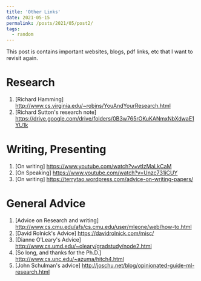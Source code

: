 ```yaml
---
title: 'Other Links'
date: 2021-05-15
permalink: /posts/2021/05/post2/
tags:
  - random
---
```



This post is contains important websites, blogs, pdf links, etc that I want to revisit again.

Research
======
1. [Richard Hamming] http://www.cs.virginia.edu/~robins/YouAndYourResearch.html
2. [Richard Sutton's research note] https://drive.google.com/drive/folders/0B3w765rOKuKANmxNbXdwaE1YU1k

Writing, Presenting
======
1. [On writing] https://www.youtube.com/watch?v=vtIzMaLkCaM
2. [On Speaking] https://www.youtube.com/watch?v=Unzc731iCUY
3. [On writing] https://terrytao.wordpress.com/advice-on-writing-papers/

General Advice
======
1. [Advice on Research and writing] http://www.cs.cmu.edu/afs/cs.cmu.edu/user/mleone/web/how-to.html
2. [David Rolnick's Advice] https://davidrolnick.com/misc/
3. [Dianne O'Leary's Advice] http://www.cs.umd.edu/~oleary/gradstudy/node2.html
4. [So long, and thanks for the Ph.D.] http://www.cs.unc.edu/~azuma/hitch4.html
5. [John Schulman's advice] http://joschu.net/blog/opinionated-guide-ml-research.html
